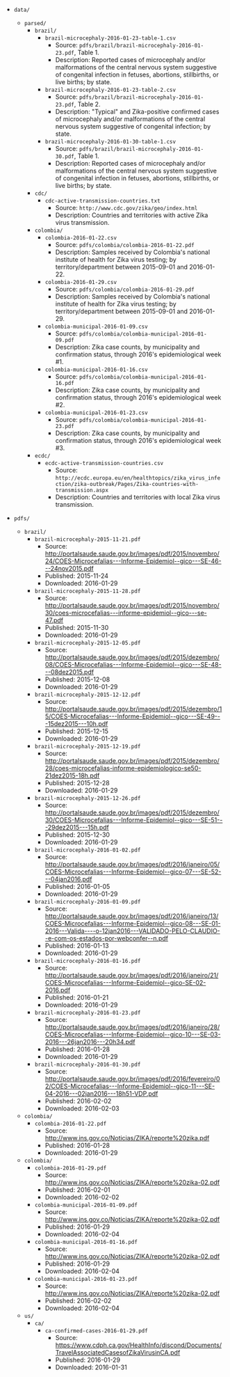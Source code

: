- `data/`
    - `parsed/`
        - `brazil/`
            - `brazil-microcephaly-2016-01-23-table-1.csv`
                - Source: `pdfs/brazil/brazil-microcephaly-2016-01-23.pdf`, Table 1.
                - Description: Reported cases of microcephaly and/or malformations of the central nervous system suggestive of congenital infection in fetuses, abortions, stillbirths, or live births; by state.
            - `brazil-microcephaly-2016-01-23-table-2.csv`
                - Source: `pdfs/brazil/brazil-microcephaly-2016-01-23.pdf`, Table 2.
                - Description: "Typical" and Zika-positive confirmed cases of microcephaly and/or malformations of the central nervous system suggestive of congenital infection; by state.
            - `brazil-microcephaly-2016-01-30-table-1.csv`
                - Source: `pdfs/brazil/brazil-microcephaly-2016-01-30.pdf`, Table 1.
                - Description: Reported cases of microcephaly and/or malformations of the central nervous system suggestive of congenital infection in fetuses, abortions, stillbirths, or live births; by state.
        - `cdc/`
            - `cdc-active-transmission-countries.txt`
                - Source: `http://www.cdc.gov/zika/geo/index.html`
                - Description: Countries and territories with active Zika virus transmission.
        - `colombia/`
            - `colombia-2016-01-22.csv`
                - Source: `pdfs/colombia/colombia-2016-01-22.pdf`
                - Description: Samples received by Colombia's national institute of health for Zika virus testing; by territory/department between 2015-09-01 and 2016-01-22.
            - `colombia-2016-01-29.csv`
                - Source: `pdfs/colombia/colombia-2016-01-29.pdf`
                - Description: Samples received by Colombia's national institute of health for Zika virus testing; by territory/department between 2015-09-01 and 2016-01-29.
            - `colombia-municipal-2016-01-09.csv`
                - Source: `pdfs/colombia/colombia-municipal-2016-01-09.pdf`
                - Description: Zika case counts, by municipality and confirmation status, through 2016's epidemiological week #1.
            - `colombia-municipal-2016-01-16.csv`
                - Source: `pdfs/colombia/colombia-municipal-2016-01-16.pdf`
                - Description: Zika case counts, by municipality and confirmation status, through 2016's epidemiological week #2.
            - `colombia-municipal-2016-01-23.csv`
                - Source: `pdfs/colombia/colombia-municipal-2016-01-23.pdf`
                - Description: Zika case counts, by municipality and confirmation status, through 2016's epidemiological week #3.
        - `ecdc/`
            - `ecdc-active-transmission-countries.csv`
                - Source: `http://ecdc.europa.eu/en/healthtopics/zika_virus_infection/zika-outbreak/Pages/Zika-countries-with-transmission.aspx`
                - Description: Countries and territories with local Zika virus transmission.

- `pdfs/`
    - `brazil/`
        - `brazil-microcephaly-2015-11-21.pdf`
            - Source: http://portalsaude.saude.gov.br/images/pdf/2015/novembro/24/COES-Microcefalias---Informe-Epidemiol--gico---SE-46---24nov2015.pdf
            - Published: 2015-11-24
            - Downloaded: 2016-01-29
        - `brazil-microcephaly-2015-11-28.pdf`
            - Source: http://portalsaude.saude.gov.br/images/pdf/2015/novembro/30/coes-microcefalias---informe-epidemiol--gico---se-47.pdf 
            - Published: 2015-11-30
            - Downloaded: 2016-01-29
        - `brazil-microcephaly-2015-12-05.pdf`
            - Source: http://portalsaude.saude.gov.br/images/pdf/2015/dezembro/08/COES-Microcefalias---Informe-Epidemiol--gico---SE-48---08dez2015.pdf
            - Published: 2015-12-08
            - Downloaded: 2016-01-29
        - `brazil-microcephaly-2015-12-12.pdf`
            - Source: http://portalsaude.saude.gov.br/images/pdf/2015/dezembro/15/COES-Microcefalias---Informe-Epidemiol--gico---SE-49---15dez2015---10h.pdf
            - Published: 2015-12-15
            - Downloaded: 2016-01-29
        - `brazil-microcephaly-2015-12-19.pdf`
            - Source: http://portalsaude.saude.gov.br/images/pdf/2015/dezembro/28/coes-microcefalias-informe-epidemiologico-se50-21dez2015-18h.pdf
            - Published: 2015-12-28
            - Downloaded: 2016-01-29
        - `brazil-microcephaly-2015-12-26.pdf`
            - Source: http://portalsaude.saude.gov.br/images/pdf/2015/dezembro/30/COES-Microcefalias---Informe-Epidemiol--gico---SE-51---29dez2015---15h.pdf
            - Published: 2015-12-30
            - Downloaded: 2016-01-29
        - `brazil-microcephaly-2016-01-02.pdf`
            - Source: http://portalsaude.saude.gov.br/images/pdf/2016/janeiro/05/COES-Microcefalias---Informe-Epidemiol--gico-07---SE-52---04jan2016.pdf
            - Published: 2016-01-05
            - Downloaded: 2016-01-29
        - `brazil-microcephaly-2016-01-09.pdf`
            - Source: http://portalsaude.saude.gov.br/images/pdf/2016/janeiro/13/COES-Microcefalias---Informe-Epidemiol--gico-08---SE-01-2016---Valida----o-12jan2016---VALIDADO-PELO-CLAUDIO--e-com-os-estados-por-webconfer--n.pdf
            - Published: 2016-01-13
            - Downloaded: 2016-01-29
        - `brazil-microcephaly-2016-01-16.pdf`
            - Source: http://portalsaude.saude.gov.br/images/pdf/2016/janeiro/21/COES-Microcefalias---Informe-Epidemiol--gico-SE-02-2016.pdf
            - Published: 2016-01-21
            - Downloaded: 2016-01-29
        - `brazil-microcephaly-2016-01-23.pdf`
            - Source: http://portalsaude.saude.gov.br/images/pdf/2016/janeiro/28/COES-Microcefalias---Informe-Epidemiol--gico-10---SE-03-2016---26jan2016---20h34.pdf
            - Published: 2016-01-28
            - Downloaded: 2016-01-29
        - `brazil-microcephaly-2016-01-30.pdf`
            - Source: http://portalsaude.saude.gov.br/images/pdf/2016/fevereiro/02/COES-Microcefalias---Informe-Epidemiol--gico-11---SE-04-2016---02jan2016---18h51-VDP.pdf
            - Published: 2016-02-02
            - Downloaded: 2016-02-03
    - `colombia/`
        - `colombia-2016-01-22.pdf`
            - Source: http://www.ins.gov.co/Noticias/ZIKA/reporte%20zika.pdf
            - Published: 2016-01-28
            - Downloaded: 2016-01-29
    - `colombia/`
        - `colombia-2016-01-29.pdf`
            - Source: http://www.ins.gov.co/Noticias/ZIKA/reporte%20zika-02.pdf
            - Published: 2016-02-01
            - Downloaded: 2016-02-02
        - `colombia-municipal-2016-01-09.pdf`
            - Source: http://www.ins.gov.co/Noticias/ZIKA/reporte%20zika-02.pdf
            - Published: 2016-01-29
            - Downloaded: 2016-02-04
        - `colombia-municipal-2016-01-16.pdf`
            - Source: http://www.ins.gov.co/Noticias/ZIKA/reporte%20zika-02.pdf
            - Published: 2016-01-29
            - Downloaded: 2016-02-04
        - `colombia-municipal-2016-01-23.pdf`
            - Source: http://www.ins.gov.co/Noticias/ZIKA/reporte%20zika-02.pdf
            - Published: 2016-02-02
            - Downloaded: 2016-02-04
    - `us/`
        - `ca/`
            - `ca-confirmed-cases-2016-01-29.pdf`
                - Source: https://www.cdph.ca.gov/HealthInfo/discond/Documents/TravelAssociatedCasesofZikaVirusinCA.pdf
                - Published: 2016-01-29
                - Downloaded: 2016-01-31
